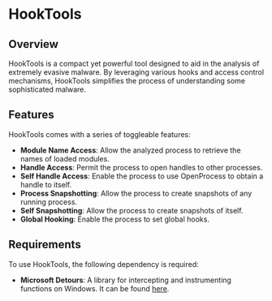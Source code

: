 # HookTools

## Overview
HookTools is a compact yet powerful tool designed to aid in the analysis of extremely evasive malware. By leveraging various hooks and access control mechanisms, HookTools simplifies the process of understanding some sophisticated malware.

## Features
HookTools comes with a series of toggleable features:
- **Module Name Access**: Allow the analyzed process to retrieve the names of loaded modules.
- **Handle Access**: Permit the process to open handles to other processes.
- **Self Handle Access**: Enable the process to use OpenProcess to obtain a handle to itself.
- **Process Snapshotting**: Allow the process to create snapshots of any running process.
- **Self Snapshotting**: Allow the process to create snapshots of itself.
- **Global Hooking**: Enable the process to set global hooks.

## Requirements
To use HookTools, the following dependency is required:
- **Microsoft Detours**: A library for intercepting and instrumenting functions on Windows. It can be found [here](https://github.com/microsoft/Detours).

